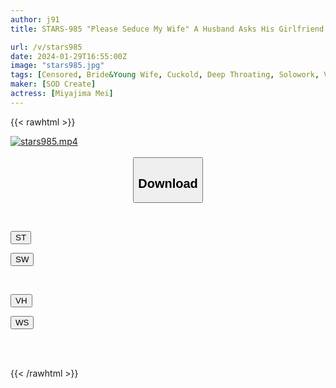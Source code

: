 ```yaml
---
author: j91
title: STARS-985 "Please Seduce My Wife" A Husband Asks His Girlfriend’s Acquaintance To Seduce Her In Order To Reveal Her True Nature. Recorded Video Of Mei Miyajima Exposing My Wife’s Masochistic Tendencies That I Didn’t Know About

url: /v/stars985
date: 2024-01-29T16:55:00Z
image: "stars985.jpg"
tags: [Censored, Bride&Young Wife, Cuckold, Deep Throating, Solowork, Voyeur]
maker: [SOD Create]
actress: [Miyajima Mei]
---
```



{{< rawhtml >}}

<div class="video" data-videoid="aRRdoVkZqdHJK6">
    <a href="javascript:;">
        <img src="/v/stars985/stars985.jpg" width="WIDTH" height="HEIGHT" alt="stars985.mp4" loading="lazy">
    </a>
</div>

<script type="text/javascript" src="https://j91.asia/asset/on-demand-st.js"></script>

<br>
  <link rel="stylesheet" href="https://j91.asia/asset/bs5.css">
  
  <center>
  <button class="btn btn-primary" type="button" data-bs-toggle="collapse" data-bs-target=".multi-collapse" aria-expanded="false" aria-controls="multiCollapseExample1 multiCollapseExample2"><h2>Download</h2></button></center>
</p>
<div class="row">
  <div class="col">
    <div class="collapse multi-collapse" id="multiCollapseExample1">
      <div class="card card-body">
	      	      <br>
<div class="buttons">  
<p><a href="https://streamtape.to/v/aRRdoVkZqdHJK6" target="_blank"><button class="btn-hover color-3"><i class="fa fa-download"></i> ST</button></a></p>
<p><a href="https://flaswish.com/fv9fmowec2qs" target="_blank"><button class="btn-hover color-2"><i class="fa fa-download"></i> SW</button></a></p></div>
    </div>
  </div>
</div>
  <div class="col">
    <div class="collapse multi-collapse" id="multiCollapseExample2">
      <div class="card card-body">
	      <br>
<div class="buttons">
<p><a href="https://vidhidepro.com/f/34ni60fgpnid" target="_blank"><button class="btn-hover color-9"><i class="fa fa-download"></i> VH</button></a></p>
<p><a href="https://wolfstream.tv/0qegut7oir4l" target="_blank"><button class="btn-hover color-8"><i class="fa fa-download"></i> WS</button></a></p></div>
<br><br>
      </div>
    </div>
  </div>
</div>

{{< /rawhtml >}}